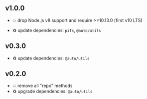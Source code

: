 ## v1.0.0

* 💥 drop Node.js v8 support and require >=10.13.0 (first v10 LTS)

* ♻️ update dependencies: `pifs`, `@auto/utils`

## v0.3.0

* ♻️ update dependencies: `@auto/utils`

## v0.2.0

* 💥 remove all "repo" methods
* ♻️ upgrade dependencies: `@auto/utils`
